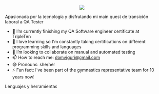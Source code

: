 
<p align="center">
  <img src="https://scontent.fmex1-5.fna.fbcdn.net/v/t39.30808-6/525211332_2687726388098844_4159456573034860584_n.jpg?_nc_cat=101&ccb=1-7&_nc_sid=127cfc&_nc_ohc=ZjHvl8KHdlQQ7kNvwGYY8_k&_nc_oc=Admw7VpX5DaVjSJtXQFbO0rnF1Ed7YS5fG7emhzo-9ChnsomeRe3MZf7_vNGNZ336pYJ4sbyVnZ6c3sYecbIUyNi&_nc_zt=23&_nc_ht=scontent.fmex1-5.fna&_nc_gid=yytSBEfwjjBb5qbuYOEgJw&oh=00_AfSlE1yF9-eAraumBi4VTskpeaZVHhsPZGCWc6NJ64s7SA&oe=6890E5B7"/>
</p>



Apasionada por la tecnología y disfrutando mi main quest de transición laboral a QA Tester

  - 🌱 I’m currently finishing my QA Software engineer certificate at TripleTen
  - 🌱 I love learning so I'm constantly taking certifications on different programming skills and languages
  - 👯 I’m looking to collaborate on manual and automated testing 
  - 📫 How to reach me: domviguri@gmail.com
  - 😄 Pronouns: she/her
  - ⚡ Fun fact: I've been part of the gymnastics representative team for 10 years now!

Lenguajes y herramientas
